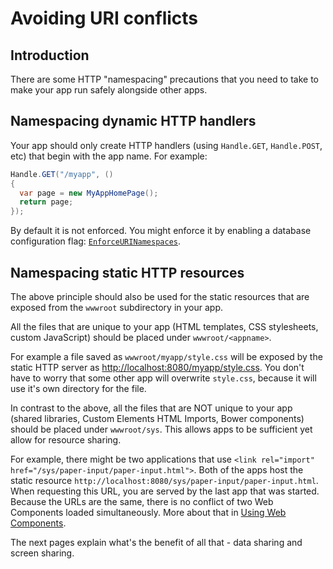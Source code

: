 # Avoiding URI conflicts

## Introduction

There are some HTTP "namespacing" precautions that you need to take to make your app run safely alongside other apps.

## Namespacing dynamic HTTP handlers

Your app should only create HTTP handlers \(using `Handle.GET`, `Handle.POST`, etc\) that begin with the app name. For example:

```csharp
Handle.GET("/myapp", ()
{
  var page = new MyAppHomePage();
  return page;
});
```

By default it is not enforced. You might enforce it by enabling a database configuration flag: [`EnforceURINamespaces`](../database/database-configuration.md).

## Namespacing static HTTP resources

The above principle should also be used for the static resources that are exposed from the `wwwroot` subdirectory in your app.

All the files that are unique to your app \(HTML templates, CSS stylesheets, custom JavaScript\) should be placed under `wwwroot/<appname>`.

For example a file saved as `wwwroot/myapp/style.css` will be exposed by the static HTTP server as [http://localhost:8080/myapp/style.css](http://localhost:8080/myapp/style.css). You don't have to worry that some other app will overwrite `style.css`, because it will use it's own directory for the file.

In contrast to the above, all the files that are NOT unique to your app \(shared libraries, Custom Elements HTML Imports, Bower components\) should be placed under `wwwroot/sys`. This allows apps to be sufficient yet allow for resource sharing.

For example, there might be two applications that use `<link rel="import" href="/sys/paper-input/paper-input.html">`. Both of the apps host the static resource `http://localhost:8080/sys/paper-input/paper-input.html`. When requesting this URL, you are served by the last app that was started. Because the URLs are the same, there is no conflict of two Web Components loaded simultaneously. More about that in [Using Web Components](../web-apps/web-components.md#using-web-components).

The next pages explain what's the benefit of all that - data sharing and screen sharing.

